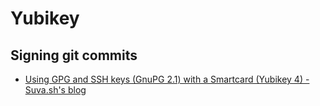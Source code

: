 # Yubikey

## Signing git commits

- [Using GPG and SSH keys (GnuPG 2.1) with a Smartcard (Yubikey 4) - Suva.sh's blog](http://suva.sh/posts/gpg-ssh-smartcard-yubikey-keybase/#verification)
